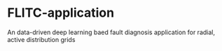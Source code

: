 # FLITC-application
An data-driven deep learning baed fault diagnosis application for radial, active distribution grids
